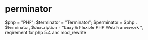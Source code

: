 # perminator

$php = "PHP"; $terminator = "Terminator";
$perminator = $php . $terminator;
$description = "Easy & Flexible PHP Web Framework ";
reqirement for php 5.4 and mod_rewrite
